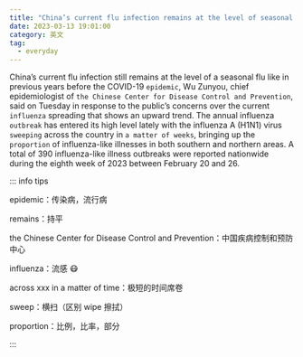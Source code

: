```yaml
---
title: "China’s current flu infection remains at the level of seasonal disease like before COVID"
date: 2023-03-13 19:01:00
category: 英文
tag:
  - everyday
---
```


China’s current flu infection still remains at the level of a seasonal flu like in previous years before the COVID-19 `epidemic`, Wu Zunyou, chief epidemiologist of `the Chinese Center for Disease Control and Prevention`, said on Tuesday in response to the public’s concerns over the current `influenza` spreading that shows an upward trend. The annual influenza `outbreak` has entered its high level lately with the influenza A (H1N1) virus `sweeping` across the country in `a matter of weeks`, bringing up the `proportion` of influenza-like illnesses in both southern and northern areas. A total of 390 influenza-like illness outbreaks were reported nationwide during the eighth week of 2023 between February 20 and 26.

::: info tips

epidemic：传染病，流行病

remains：持平

the Chinese Center for Disease Control and Prevention：中国疾病控制和预防中心

influenza：流感 😷

across xxx in a matter of time：极短的时间席卷

sweep：横扫（区别 wipe 擦拭）

proportion：比例，比率，部分

:::

